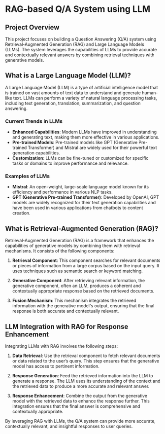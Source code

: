 # RAG-based Q/A System using LLM

## Project Overview

This project focuses on building a Question Answering (Q/A) system using Retrieval-Augmented Generation (RAG) and Large Language Models (LLMs). The system leverages the capabilities of LLMs to provide accurate and contextually relevant answers by combining retrieval techniques with generative models.

## What is a Large Language Model (LLM)?

A Large Language Model (LLM) is a type of artificial intelligence model that is trained on vast amounts of text data to understand and generate human-like text. LLMs can perform a variety of natural language processing tasks, including text generation, translation, summarization, and question answering.

### Current Trends in LLMs

- **Enhanced Capabilities**: Modern LLMs have improved in understanding and generating text, making them more effective in various applications.
- **Pre-trained Models**: Pre-trained models like GPT (Generative Pre-trained Transformer) and Mistral are widely used for their powerful text generation capabilities.
- **Customization**: LLMs can be fine-tuned or customized for specific tasks or domains to improve performance and relevance.

### Examples of LLMs

- **Mistral**: An open-weight, large-scale language model known for its efficiency and performance in various NLP tasks.
- **GPT (Generative Pre-trained Transformer)**: Developed by OpenAI, GPT models are widely recognized for their text generation capabilities and have been used in various applications from chatbots to content creation.

## What is Retrieval-Augmented Generation (RAG)?

Retrieval-Augmented Generation (RAG) is a framework that enhances the capabilities of generative models by combining them with retrieval mechanisms. It consists of the following components:

1. **Retrieval Component**: This component searches for relevant documents or pieces of information from a large corpus based on the input query. It uses techniques such as semantic search or keyword matching.

2. **Generative Component**: After retrieving relevant information, the generative component, often an LLM, produces a coherent and contextually appropriate response based on the retrieved documents.

3. **Fusion Mechanism**: This mechanism integrates the retrieved information with the generative model's output, ensuring that the final response is both accurate and contextually relevant.


## LLM Integration with RAG for Response Enhancement

Integrating LLMs with RAG involves the following steps:

1. **Data Retrieval**: Use the retrieval component to fetch relevant documents or data related to the user’s query. This step ensures that the generative model has access to pertinent information.

2. **Response Generation**: Feed the retrieved information into the LLM to generate a response. The LLM uses its understanding of the context and the retrieved data to produce a more accurate and relevant answer.

3. **Response Enhancement**: Combine the output from the generative model with the retrieved data to enhance the response further. This integration ensures that the final answer is comprehensive and contextually appropriate.

By leveraging RAG with LLMs, the Q/A system can provide more accurate, contextually relevant, and insightful responses to user queries.


